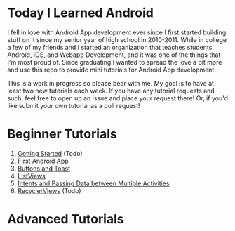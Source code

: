 # Today I Learned Android
I fell in love with Android App development ever since I first started building stuff on it since my senior year of high school in 2010-2011. While in college a few of my friends and I started an organization that teaches students Android, iOS, and Webapp Development, and it was one of the things that I'm most proud of. Since graduating I wanted to spread the love a bit more and use this repo to provide mini tutorials for Android App development.


This is a work in progress so please bear with me. My goal is to have at least two new tutorials each week. If you have any tutorial requests and such, feel free to open up an issue and place your request there! Or, if you'd like submit your own tutorial as a pull request!

# Beginner Tutorials
1. [Getting Started](gettingStarted/README.md) (Todo)
2. [First Android App](firstAndroidApp/README.md)
3. [Buttons and Toast](buttonsAndToast/README.md)
4. [ListViews](listViews/README.md)
5. [Intents and Passing Data between Multiple Activities](intentsPassingDataMultipleActivities/README.md)
6. [RecyclerViews](recyclerViews/README.md) (Todo)

# Advanced Tutorials
